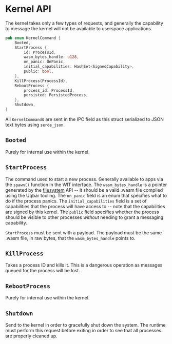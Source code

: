 # Kernel API

The kernel takes only a few types of requests, and generally the capability to message the kernel will not be available to userspace applications.

```rust
pub enum KernelCommand {
    Booted,
    StartProcess {
        id: ProcessId,
        wasm_bytes_handle: u128,
        on_panic: OnPanic,
        initial_capabilities: HashSet<SignedCapability>,
        public: bool,
    },
    KillProcess(ProcessId),
    RebootProcess {
        process_id: ProcessId,
        persisted: PersistedProcess,
    },
    Shutdown,
}
```

All `KernelCommand`s are sent in the IPC field as this struct serialized to JSON text bytes using `serde_json`.

## `Booted`

Purely for internal use within the kernel.

## `StartProcess`

The command used to start a new process. Generally available to apps via the `spawn()` function in the WIT interface. The `wasm_bytes_handle` is a pointer generated by the [filesystem](filesystem.md) API -- it should be a valid .wasm file compiled using the Uqbar tooling. The `on_panic` field is an enum that specifies what to do if the process panics. The `initial_capabilities` field is a set of capabilities that the process will have access to -- note that the capabilities are signed by this kernel. The `public` field specifies whether the process should be visible to other processes *without* needing to grant a messaging capability.

`StartProcess` must be sent with a payload. The payload must be the same .wasm file, in raw bytes, that the `wasm_bytes_handle` points to.

## `KillProcess`

Takes a process ID and kills it. This is a dangerous operation as messages queued for the process will be lost.

## `RebootProcess`

Purely for internal use within the kernel.

## `Shutdown`

Send to the kernel in order to gracefully shut down the system. The runtime must perform this request before exiting in order to see that all processes are properly cleaned up.
